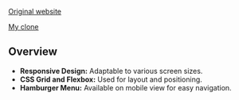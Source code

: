 [Original website](https://tamimtxd.github.io/UltraEdit-download-page-clone/)

[My clone](https://tamimtxd.github.io/UltraEdit-download-page-clone/)

## Overview

- **Responsive Design:** Adaptable to various screen sizes.
- **CSS Grid and Flexbox:** Used for layout and positioning.
- **Hamburger Menu:** Available on mobile view for easy navigation.

